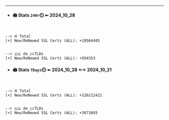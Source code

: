 

---
- #### 🖨️ **Stats** `24Hr`⏲️ ➼ 2024_10_28
```console


--> 🌐 Total
[+] New/ReNewed SSL Certs (ALL): +19564445


--> 🇩🇪 de_ccTLDs
[+] New/ReNewed SSL Certs (ALL): +594353

```

- #### 🖨️ **Stats** `7Days`⏲️ ➼ 2024_10_28 <--> 2024_10_21
```console


--> 🌐 Total
[+] New/ReNewed SSL Certs (ALL): +126212421


--> 🇩🇪 de_ccTLDs
[+] New/ReNewed SSL Certs (ALL): +3873893

```

